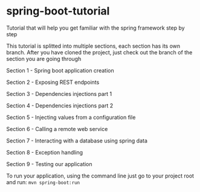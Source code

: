 # spring-boot-tutorial
Tutorial that will help you get familiar with the spring framework step by step


This tutorial is splitted into multiple sections, each section has its own branch. After you have cloned the project, just check out the branch of the section you are going through


Section 1 - Spring boot application creation

Section 2 - Exposing REST endpoints

Section 3 - Dependencies injections part 1

Section 4 - Dependencies injections part 2

Section 5 - Injecting values from a configuration file

Section 6 - Calling a remote web service

Section 7 - Interacting with a database using spring data

Section 8 - Exception handling

Section 9 - Testing our application


To run your application, using the command line just go to your project root and run: `mvn spring-boot:run`
